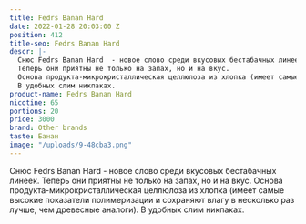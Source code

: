 ```yaml
---
title: Fedrs Banan Hard
date: 2022-01-28 20:03:00 Z
position: 412
title-seo: Fedrs Banan Hard
descr: |-
  Снюс Fedrs Banan Hard  - новое слово среди вкусовых бестабачных линеек.
  Теперь они приятны не только на запах, но и на вкус.
  Основа продукта-микрокристаллическая целлюлоза из хлопка (имеет самые высокие показатели полимеризации и сохраняют влагу в несколько раз лучше, чем древесные аналоги).
  В удобных слим никпаках.
product-name: Fedrs Banan Hard
nicotine: 65
portions: 20
price: 3000
brand: Other brands
taste: Банан
image: "/uploads/9-48cba3.png"
---
```


Снюс Fedrs Banan Hard  - новое слово среди вкусовых бестабачных линеек.
Теперь они приятны не только на запах, но и на вкус.
Основа продукта-микрокристаллическая целлюлоза из хлопка (имеет самые высокие показатели полимеризации и сохраняют влагу в несколько раз лучше, чем древесные аналоги).
В удобных слим никпаках.
